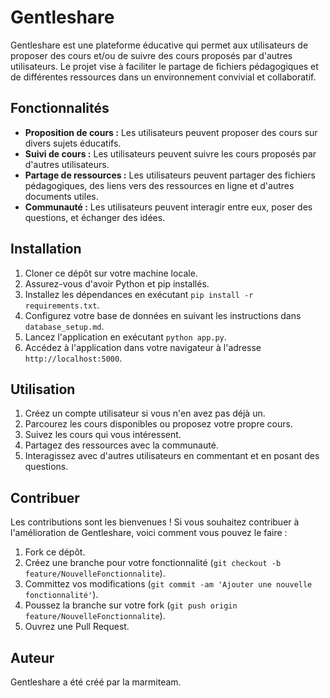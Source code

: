 # Gentleshare

Gentleshare est une plateforme éducative qui permet aux utilisateurs de proposer des cours et/ou de suivre des cours proposés par d'autres utilisateurs. Le projet vise à faciliter le partage de fichiers pédagogiques et de différentes ressources dans un environnement convivial et collaboratif.

## Fonctionnalités

- **Proposition de cours :** Les utilisateurs peuvent proposer des cours sur divers sujets éducatifs.
- **Suivi de cours :** Les utilisateurs peuvent suivre les cours proposés par d'autres utilisateurs.
- **Partage de ressources :** Les utilisateurs peuvent partager des fichiers pédagogiques, des liens vers des ressources en ligne et d'autres documents utiles.
- **Communauté :** Les utilisateurs peuvent interagir entre eux, poser des questions, et échanger des idées.

## Installation

1. Cloner ce dépôt sur votre machine locale.
2. Assurez-vous d'avoir Python et pip installés.
3. Installez les dépendances en exécutant `pip install -r requirements.txt`.
4. Configurez votre base de données en suivant les instructions dans `database_setup.md`.
5. Lancez l'application en exécutant `python app.py`.
6. Accédez à l'application dans votre navigateur à l'adresse `http://localhost:5000`.

## Utilisation

1. Créez un compte utilisateur si vous n'en avez pas déjà un.
2. Parcourez les cours disponibles ou proposez votre propre cours.
3. Suivez les cours qui vous intéressent.
4. Partagez des ressources avec la communauté.
5. Interagissez avec d'autres utilisateurs en commentant et en posant des questions.

## Contribuer

Les contributions sont les bienvenues ! Si vous souhaitez contribuer à l'amélioration de Gentleshare, voici comment vous pouvez le faire :

1. Fork ce dépôt.
2. Créez une branche pour votre fonctionnalité (`git checkout -b feature/NouvelleFonctionnalite`).
3. Committez vos modifications (`git commit -am 'Ajouter une nouvelle fonctionnalité'`).
4. Poussez la branche sur votre fork (`git push origin feature/NouvelleFonctionnalite`).
5. Ouvrez une Pull Request.

## Auteur

Gentleshare a été créé par la marmiteam.

